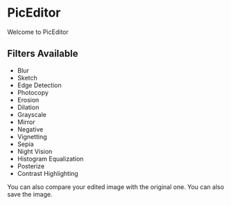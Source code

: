 # PicEditor
Welcome to PicEditor
## Filters Available
* Blur
* Sketch
* Edge Detection
* Photocopy
* Erosion
* Dilation
* Grayscale
* Mirror
* Negative
* Vignetting
* Sepia
* Night Vision
* Histogram Equalization
* Posterize
* Contrast Highlighting

You can also compare your edited image with the original one. You can also save the image.


